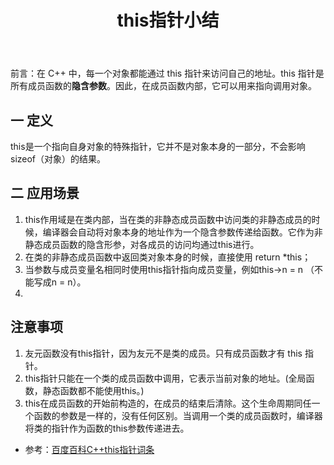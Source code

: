 ﻿---
layout: post
title: this指针小结
category: 测试C
description: 关于c++中this指针的总结
---

前言：在 C++ 中，每一个对象都能通过 this 指针来访问自己的地址。this 指针是所有成员函数的**隐含参数**。因此，在成员函数内部，它可以用来指向调用对象。 

## 一 定义
this是一个指向自身对象的特殊指针，它并不是对象本身的一部分，不会影响sizeof（对象）的结果。
## 二 应用场景
1. this作用域是在类内部，当在类的非静态成员函数中访问类的非静态成员的时候，编译器会自动将对象本身的地址作为一个隐含参数传递给函数。它作为非静态成员函数的隐含形参，对各成员的访问均通过this进行。
2. 在类的非静态成员函数中返回类对象本身的时候，直接使用 return *this；
3. 当参数与成员变量名相同时使用this指针指向成员变量，例如this->n = n （不能写成n = n）。
4. 
## 注意事项
1. 友元函数没有this指针，因为友元不是类的成员。只有成员函数才有 this 指针。    
2. this指针只能在一个类的成员函数中调用，它表示当前对象的地址。(全局函数，静态函数都不能使用this。)
3. this在成员函数的开始前构造的，在成员的结束后清除。这个生命周期同任一个函数的参数是一样的，没有任何区别。当调用一个类的成员函数时，编译器将类的指针作为函数的this参数传递进去。





* 参考：[百度百科C++this指针词条](https://baike.baidu.com/item/C++this%E6%8C%87%E9%92%88/637012)